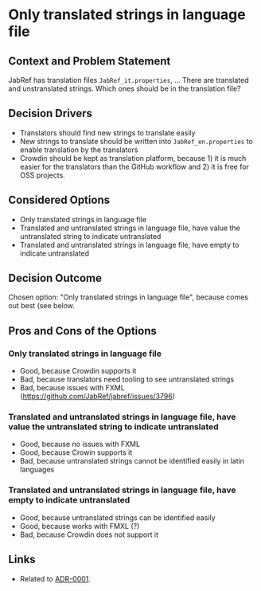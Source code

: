 # Only translated strings in language file

## Context and Problem Statement

JabRef has translation files `JabRef_it.properties`, ...
There are translated and unstranslated strings.
Which ones should be in the translation file?

## Decision Drivers

* Translators should find new strings to translate easily
* New strings to translate should be written into `JabRef_en.properties` to enable translation by the translators
* Crowdin should be kept as translation platform, because 1) it is much easier for the translators than the GitHub workflow and 2) it is free for OSS projects.

## Considered Options

* Only translated strings in language file
* Translated and untranslated strings in language file, have value the untranslated string to indicate untranslated
* Translated and untranslated strings in language file, have empty to indicate untranslated

## Decision Outcome

Chosen option: "Only translated strings in language file", because comes out best (see below.

## Pros and Cons of the Options

### Only translated strings in language file

* Good, because Crowdin supports it
* Bad, because translators need tooling to see untranslated strings
* Bad, because issues with FXML (https://github.com/JabRef/jabref/issues/3796)

### Translated and untranslated strings in language file, have value the untranslated string to indicate untranslated

* Good, because no issues with FXML
* Good, because Crowin supports it
* Bad, because untranslated strings cannot be identified easily in latin languages

### Translated and untranslated strings in language file, have empty to indicate untranslated

* Good, because untranslated strings can be identified easily
* Good, because works with FMXL (?)
* Bad, because Crowdin does not support it

## Links

* Related to [ADR-0001](0001-use-crowdin-for-translations.md).
